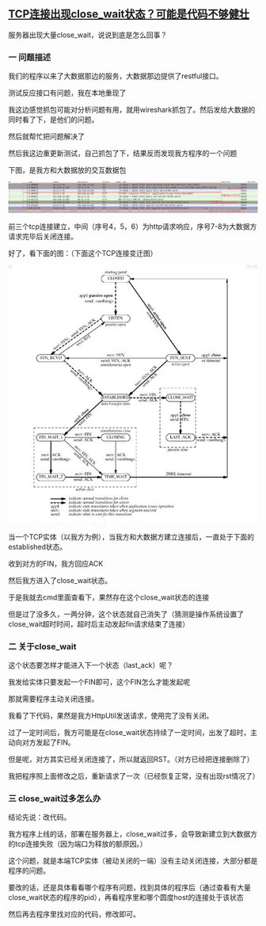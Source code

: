## [TCP连接出现close_wait状态？可能是代码不够健壮](https://www.cnblogs.com/grey-wolf/p/9945637.html)

服务器出现大量close_wait，说说到底是怎么回事？

### 一 问题描述

我们的程序以来了大数据那边的服务，大数据那边提供了restful接口。

测试反应接口有问题，我在本地重现了

我这边感觉抓包可能对分析问题有用，就用wireshark抓包了。然后发给大数据的同时看了下，是他们的问题。

然后就帮忙把问题解决了

然后我这边重更新测试，自己抓包了下，结果反而发现我方程序的一个问题

下图，是我方和大数据放的交互数据包

![](images/close_wait2.png)

前三个tcp连接建立，中间（序号4，5，6）为http请求响应，序号7-8为大数据方请求完毕后关闭连接。

好了，看下面的图：（下面这个TCP连接变迁图）

![](images/close_wait3.png)

当一个TCP实体（以我方为例），当我方和大数据方建立连接后，一直处于下面的established状态。

收到对方的FIN，我方回应ACK

然后我方进入了close_wait状态。

于是我就去cmd里面查看下，果然存在这个close_wait状态的连接

但是过了没多久，一两分钟，这个状态就自己消失了（猜测是操作系统设置了close_wait超时时间，超时后主动发起fin请求结束了连接）

### 二 关于close_wait

这个状态要怎样才能进入下一个状态（last_ack）呢？

我发给实体只要发起一个FIN即可，这个FIN怎么才能发起呢

那就需要程序主动关闭连接。

我看了下代码，果然是我方HttpUtil发送请求，使用完了没有关闭。

过了一定时间后，我方可能是在close_wait状态持续了一定时间，出发了超时，主动向对方发起了FIN。

但是呢，对方其实已经关闭连接了，所以就返回RST。（对方已经把连接删除了）

我把程序照上面修改之后，重新请求了一次（已经恢复正常，没有出现rst情况了）

### 三 close_wait过多怎么办

结论先说：改代码。

我方程序上线的话，部署在服务器上，close_wait过多，会导致新建立到大数据方的tcp连接失败（因为端口为释放的额原因。）

这个问题，就是本端TCP实体（被动关闭的一端）没有主动关闭连接，大部分都是程序的问题。

要改的话，还是具体看看哪个程序有问题，找到具体的程序后（通过查看有大量close_wait状态的程序的pid），再看程序里和哪个圆度host的连接处于该状态

然后再去程序里找对应的代码，修改即可。



